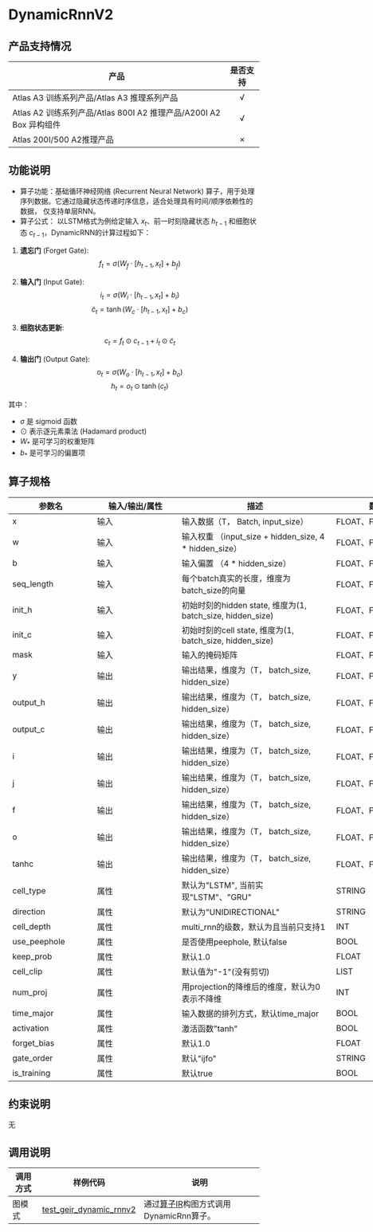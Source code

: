 # DynamicRnnV2

##  产品支持情况

| 产品 | 是否支持 |
| ---- | :----:|
|Atlas A3 训练系列产品/Atlas A3 推理系列产品|√|
|Atlas A2 训练系列产品/Atlas 800I A2 推理产品/A200I A2 Box 异构组件|√|
|Atlas 200I/500 A2推理产品|×|

## 功能说明

- 算子功能：基础循环神经网络 (Recurrent Neural Network) 算子，用于处理序列数据。它通过隐藏状态传递时序信息，适合处理具有时间/顺序依赖性的数据， 仅支持单层RNN。
- 算子公式：
以LSTM格式为例给定输入 $x_t$、前一时刻隐藏状态 $h_{t-1}$ 和细胞状态 $c_{t-1}$，DynamicRNN的计算过程如下：

1. **遗忘门** (Forget Gate):
   $$f_t = \sigma(W_f \cdot [h_{t-1}, x_t] + b_f)$$

2. **输入门** (Input Gate):
   $$i_t = \sigma(W_i \cdot [h_{t-1}, x_t] + b_i)$$
   $$\tilde{c}_t = \tanh(W_c \cdot [h_{t-1}, x_t] + b_c)$$

3. **细胞状态更新**:
   $$c_t = f_t \odot c_{t-1} + i_t \odot \tilde{c}_t$$

4. **输出门** (Output Gate):
   $$o_t = \sigma(W_o \cdot [h_{t-1}, x_t] + b_o)$$
   $$h_t = o_t \odot \tanh(c_t)$$

其中：
- $\sigma$ 是 sigmoid 函数
- $\odot$ 表示逐元素乘法 (Hadamard product)
- $W_*$ 是可学习的权重矩阵
- $b_*$ 是可学习的偏置项

## 算子规格

<table style="undefined;table-layout: fixed; width: 1576px"><colgroup>
  <col style="width: 170px">
  <col style="width: 170px">
  <col style="width: 310px">
  <col style="width: 212px">
  <col style="width: 100px">
  </colgroup>
  <thead>
    <tr>
      <th>参数名</th>
      <th>输入/输出/属性</th>
      <th>描述</th>
      <th>数据类型</th>
      <th>数据格式</th>
    </tr></thead>
  <tbody>
    <tr>
      <td>x</td>
      <td>输入</td>
      <td>输入数据（T， Batch, input_size）</td>
      <td>FLOAT、FLOAT16</td>
      <td>ND</td>
    </tr>
    <tr>
      <td>w</td>
      <td>输入</td>
      <td>输入权重 （input_size + hidden_size, 4 * hidden_size）</td>
      <td>FLOAT、FLOAT16</td>
      <td>ND</td>
    </tr>
    <tr>
      <td>b</td>
      <td>输入</td>
      <td>输入偏置 （4 * hidden_size）</td>
      <td>FLOAT、FLOAT16</td>
      <td>ND</td>
    </tr>
    <tr>
      <td>seq_length</td>
      <td>输入</td>
      <td>每个batch真实的长度，维度为batch_size的向量</td>
      <td>FLOAT、FLOAT16</td>
      <td>ND</td>
    </tr>
    <tr>
      <td>init_h</td>
      <td>输入</td>
      <td>初始时刻的hidden state, 维度为(1, batch_size, hidden_size)</td>
      <td>FLOAT、FLOAT16</td>
      <td>ND</td>
    </tr>
    <tr>
      <td>init_c</td>
      <td>输入</td>
      <td>初始时刻的cell state, 维度为(1, batch_size, hidden_size)</td>
      <td>FLOAT、FLOAT16</td>
      <td>ND</td>
    </tr>
    <tr>
      <td>mask</td>
      <td>输入</td>
      <td>输入的掩码矩阵</td>
      <td>FLOAT、FLOAT16</td>
      <td>ND</td>
    </tr>
    <tr>
      <td>y</td>
      <td>输出</td>
      <td>输出结果，维度为（T， batch_size, hidden_size）</td>
      <td>FLOAT、FLOAT16</td>
      <td>ND</td>
    </tr>
    <tr>
      <td>output_h</td>
      <td>输出</td>
      <td>输出结果，维度为（T， batch_size, hidden_size）</td>
      <td>FLOAT、FLOAT16</td>
      <td>ND</td>
    </tr>
    <tr>
      <td>output_c</td>
      <td>输出</td>
      <td>输出结果，维度为（T， batch_size, hidden_size）</td>
      <td>FLOAT、FLOAT16</td>
      <td>ND</td>
    </tr>
    <tr>
      <td>i</td>
      <td>输出</td>
      <td>输出结果，维度为（T， batch_size, hidden_size）</td>
      <td>FLOAT、FLOAT16</td>
      <td>ND</td>
    </tr>
    <tr>
      <td>j</td>
      <td>输出</td>
      <td>输出结果，维度为（T， batch_size, hidden_size）</td>
      <td>FLOAT、FLOAT16</td>
      <td>ND</td>
    </tr>
    <tr>
      <td>f</td>
      <td>输出</td>
      <td>输出结果，维度为（T， batch_size, hidden_size）</td>
      <td>FLOAT、FLOAT16</td>
      <td>ND</td>
    </tr>
    <tr>
      <td>o</td>
      <td>输出</td>
      <td>输出结果，维度为（T， batch_size, hidden_size）</td>
      <td>FLOAT、FLOAT16</td>
      <td>ND</td>
    </tr>
    <tr>
      <td>tanhc</td>
      <td>输出</td>
      <td>输出结果，维度为（T， batch_size, hidden_size）</td>
      <td>FLOAT、FLOAT16</td>
      <td>ND</td>
    </tr>
    <tr>
      <td>cell_type</td>
      <td>属性</td>
      <td>默认为"LSTM", 当前实现"LSTM"、"GRU"</td>
      <td>STRING</td>
      <td>-</td>
    </tr>
    <tr>
      <td>direction</td>
      <td>属性</td>
      <td>默认为"UNIDIRECTIONAL"</td>
      <td>STRING</td>
      <td>-</td>
    </tr>
    <tr>
      <td>cell_depth</td>
      <td>属性</td>
      <td>multi_rnn的级数，默认为且当前只支持1</td>
      <td>INT</td>
      <td>-</td>
    </tr>
    <tr>
      <td>use_peephole</td>
      <td>属性</td>
      <td>是否使用peephole, 默认false</td>
      <td>BOOL</td>
      <td>-</td>
    </tr>
    <tr>
      <td>keep_prob</td>
      <td>属性</td>
      <td>默认1.0</td>
      <td>FLOAT</td>
      <td>-</td>
    </tr>
    <tr>
      <td>cell_clip</td>
      <td>属性</td>
      <td>默认值为"-1"(没有剪切)</td>
      <td>LIST</td>
      <td>-</td>
    </tr>
    <tr>
      <td>num_proj</td>
      <td>属性</td>
      <td>用projection的降维后的维度，默认为0表示不降维</td>
      <td>INT</td>
      <td>-</td>
    </tr>
    <tr>
      <td>time_major</td>
      <td>属性</td>
      <td>输入数据的排列方式，默认time_major</td>
      <td>BOOL</td>
      <td>-</td>
    </tr>
    <tr>
      <td>activation</td>
      <td>属性</td>
      <td>激活函数"tanh"</td>
      <td>BOOL</td>
      <td>-</td>
    </tr>
    <tr>
      <td>forget_bias</td>
      <td>属性</td>
      <td>默认1.0</td>
      <td>FLOAT</td>
      <td>-</td>
    </tr>
    <tr>
      <td>gate_order</td>
      <td>属性</td>
      <td>默认"ijfo"</td>
      <td>STRING</td>
      <td>-</td>
    </tr>
    <tr>
      <td>is_training</td>
      <td>属性</td>
      <td>默认true</td>
      <td>BOOL</td>
      <td>-</td>
    </tr>
  </tbody></table>


## 约束说明

无

## 调用说明

| 调用方式   | 样例代码           | 说明                                         |
| ---------------- | --------------------------- | --------------------------------------------------- |
| 图模式 | [test_geir_dynamic_rnnv2](examples/test_geir_dynamic_rnnv2.cpp)  | 通过[算子IR](op_graph/dynamic_rnnv2_proto.h)构图方式调用DynamicRnn算子。         |

